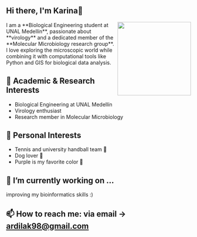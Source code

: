 ## Hi there, I'm Karina👋
<img src="[https://media.giphy.com/media/13HgwGsXF0aiGY/giphy.gif](https://share.google/images/NHKLWTiU05hKw2ZHL)" width="200" align="right">
I am a **Biological Engineering student at UNAL Medellín**, passionate about **virology** and a dedicated member of the **Molecular Microbiology research group**. I love exploring the microscopic world while combining it with computational tools like Python and GIS for biological data analysis.  

## 🧬 Academic & Research Interests
- Biological Engineering at UNAL Medellín  
- Virology enthusiast  
- Research member in Molecular Microbiology

## 🎾 Personal Interests
- Tennis and university handball team 🏐  
- Dog lover 🐶  
- Purple is my favorite color 💜
  
## 🔭 I’m currently working on ... 
improving my bioinformatics skills :)

## 📫 How to reach me: via email -> ardilak98@gmail.com


